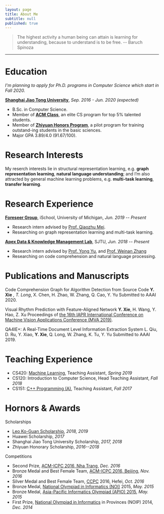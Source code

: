 ```yaml
---
layout: page
title: About Me
subtitle: null
published: true
---
```



> The highest activity a human being can attain is learning for understanding, because to understand is to be free. -- Baruch Spinoza

----------------------------

# Education

*I'm planning to apply for Ph.D. programs in Computer Science which start in Fall 2020.*

[**Shanghai Jiao Tong University**](https://www.sjtu.edu.cn/), *Sep. 2016 - Jun. 2020 (expected)*

- B.Sc. in Computer Science.
- Member of [**ACM Class**](https://acm.sjtu.edu.cn/), an elite CS program for top 5% talented students.
- Member of [**Zhiyuan Honors Program**](https://zhiyuan.sjtu.edu.cn/), a pilot program for training outstand-ing students in the basic sciences.
- Major GPA 3.89/4.0 (91.67/100).

# Research Interests

My reserch interests lie in structural representation learning, e.g. **graph representation learning**, **natural language understanding**; and I’m also attracted by general machine learning problems, e.g. **multi-task learning**, **transfer learning**.


# Research Experience

[**Foreseer Group**](http://foreseer.si.umich.edu/), iSchool, University of Michigan, *Jun. 2019 -- Present*

- Research intern advised by [Prof. Qiaozhu Mei](http://www-personal.umich.edu/~qmei/).
- Researching on graph representation learning and multi-task learning.

[**Apex Data & Knowledge Management Lab**](http://apex.sjtu.edu.cn), SJTU, *Jun. 2018 -- Present*

- Research intern advised by [Prof. Yong Yu](http://apex.sjtu.edu.cn/members/yyu), and [Prof. Weinan Zhang](http://wnzhang.net/)
- Researching on code comprehension and  natural language processing.

# Publications and Manuscripts

Code Comprehension Graph for Algorithm Detection from Source Code
**Y. Xie** *, T. Long*, X. Chen, H. Zhao, W. Zhang, Q. Cao, Y. Yu
Submitted to AAAI 2020. 

Visual Rhythm Prediction with Feature-Aligned Network
**Y. Xie**, H. Wang, Y. Hao, Z. Xu
Proceedings of [the 16th IAPR International Conference on Machine Vision Applications Conference (MVA 2019)](http://www.mva-org.jp/Proceedings/2019/).

QA4IE+: A Real-Time Document Level Information Extraction System
L. Qiu, D. Ru, Y. Xiao, **Y. Xie**, Q. Long, W. Zhang, K. Tu, Y. Yu
Submitted to AAAI 2019.


# Teaching Experience

- CS420: [Machine Learning](http://wnzhang.net/teaching/cs420/index.html), Teaching Assistant, *Spring 2019*
- CS120: Introduction to Computer Science, Head Teaching Assistant, *Fall 2018*
- CS151: [C++ Programming (A)](https://acm.sjtu.edu.cn/wiki/Programming_2017), Teaching Assistant, *Fall 2017*

# Hornors & Awards

Scholarships
- [Leo Ko-Guan Scholarship](http://www.leokoguanfoundation.org/), *2018, 2019*
- Huawei Scholarship, *2017*
- Shanghai Jiao Tong University Scholarship, *2017, 2018*
- Zhiyuan Honorary Scholarship, *2016--2018*

Competitions
- Second Prize, [ACM-ICPC 2016, Nha Trang](https://icpc.baylor.edu/regionals/finder/nha-trang-2016), *Dec. 2016*
- Bronze Medal and Best Female Team, [ACM-ICPC 2016, Beijing](http://acm.pku.edu.cn/icpc_pku2016/), *Nov. 2016*
- Silver Medal and Best Female Team, [CCPC](http://ccpc.io/) 2016, Hefei, *Oct. 2016*
- Bronze Medal, [National Olympiad in Informatics (NOI)](http://www.noi.cn/) 2015, *May. 2015*
- Bronze Medal, [Asia-Pacific Informatics Olympiad (APIO) 2015](http://apio2015.org/), *May. 2015*
- First Prize, [National Olympiad in Informatics](http://www.noi.cn/) in Provinces (NOIP) 2014, *Dec. 2014*
